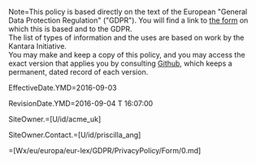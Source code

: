 Note=This policy is based directly on the text of the European "General Data Protection Regulation" ("GDPR").  You will find a link to <a href="index.php?action=source&file=Wx/eu/europa/eur-lex/GDPR/PrivacyPolicy/Form/0.md">the form</a> on which this is based and to the GDPR.<br>The list of types of information and the uses are based on work by the Kantara Initiative.<br>You may make and keep a copy of this policy, and you may access the exact version that applies you by consulting <a href="https://github.com/CommonAccord/Cmacc-Org/blob/master/Doc/Wx/eu/europa/eur-lex/GDPR/PrivacyPolicy/Demo/Acme_UK.md">Github</a>, which keeps a permanent, dated record of each version.


EffectiveDate.YMD=2016-09-03

RevisionDate.YMD=2016-09-04 T 16:07:00

SiteOwner.=[U/id/acme_uk]

SiteOwner.Contact.=[U/id/priscilla_ang]

=[Wx/eu/europa/eur-lex/GDPR/PrivacyPolicy/Form/0.md]

